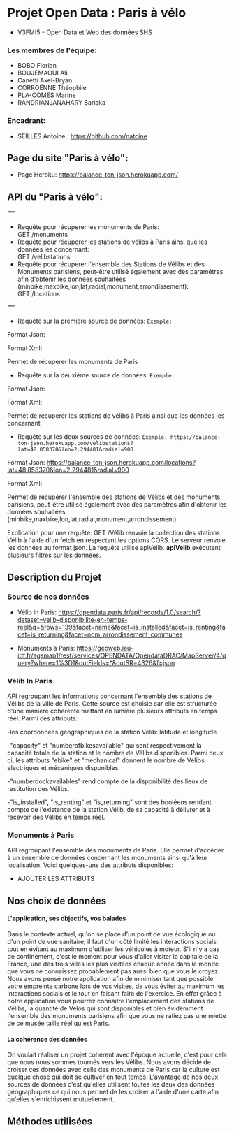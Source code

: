# Projet Open Data : Paris à vélo

* V3FMI5 - Open Data et Web des données SHS

### Les membres de l'équipe:
- BOBO Florian
- BOUJEMAOUI Ali
- Canetti Axel-Bryan
- CORROËNNE Théophile
- PLA-COMES Marine
- RANDRIANJANAHARY Sariaka

### Encadrant:
- SEILLES Antoine : https://github.com/natoine


## Page du site "Paris à vélo":

* Page Heroku: https://balance-ton-json.herokuapp.com/

## API du "Paris à vélo":


"""

- Requête pour récuperer les monuments de Paris:  
    GET /monuments
 - Requête pour récuperer les stations de vélibs à Paris ainsi que les données les concernant:  
     GET /velibstations
 - Requête pour récuperer l'ensemble des Stations de Vélibs et des Monuments parisiens, peut-être utilisé également avec des paramétres afin d'obtenir les données souhaitées (minbike,maxbike,lon,lat,radial,monument,arrondissement):  
     GET /locations
     
 """

* Requête sur la première source de données:
`Exemple: `

Format Json: 

Format Xml:

Permet de récuperer les monuments de Paris

* Requête sur la deuxième source de données:
`Exemple: `

Format Json: 

Format Xml:

Permet de récuperer les stations de vélibs à Paris ainsi que les données les concernant

* Requête sur les deux sources de données:
`Exemple: https://balance-ton-json.herokuapp.com/velibstations?lat=48.858370&lon=2.294481&radial=900`

Format Json: https://balance-ton-json.herokuapp.com/locations?lat=48.858370&lon=2.294481&radial=900

Format Xml:

Permet de récupérer l'ensemble des stations de Vélibs et des monuments parisiens, peut-être utilisé également avec des paramètres afin d'obtenir les données souhaitées (minbike,maxbike,lon,lat,radial,monument,arrondissement)

Explication pour une requête: GET /Vélib renvoie la collection des stations Vélib à l'aide d'un fetch en respectant les options CORS. Le serveur renvoie les données au format json. La requête utilise apiVelib. __apiVelib__ exécutent plusieurs filtres sur les données.

## Description du Projet

### Source de nos données
* Vélib in Paris: https://opendata.paris.fr/api/records/1.0/search/?dataset=velib-disponibilite-en-temps-reel&q=&rows=139&facet=name&facet=is_installed&facet=is_renting&facet=is_returning&facet=nom_arrondissement_communes

* Monuments à Paris: https://geoweb.iau-idf.fr/agsmap1/rest/services/OPENDATA/OpendataDRAC/MapServer/4/query?where=1%3D1&outFields=*&outSR=4326&f=json

### Vélib In Paris

API regroupant les informations concernant l'ensemble des stations de Vélibs de la ville de Paris. Cette source est choisie car elle est structurée d'une manière cohérente mettant en lumière plusieurs attributs en temps réel. Parmi ces attributs: 

-les coordonnées géographiques de la station Vélib: latitude et longitude

-"capacity" et "numberofbikesavailable" qui sont respectivement la capacité totale de la station et le nombre de Vélibs disponibles. Parmi ceux ci, les attributs "ebike" et "mechanical" donnent le nombre de Vélibs electriques et mécaniques disponibles. 

-"numberdockavailables" rend compte de la disponibilité des lieux de restitution des Vélibs. 

-"is_installed", "is_renting" et "is_returning" sont des booléens rendant compte de l'existence de la station Vélib, de sa capacité à délivrer et à recevoir des Vélibs en temps réel. 

### Monuments à Paris

API regroupant l'ensemble des monuments de Paris. Elle permet d'accéder à un ensemble de données concernant les monuments ainsi qu'à leur localisation. Voici quelques-uns des attributs disponibles:

- AJOUTER LES ATTRIBUTS

## Nos choix de données

#### L'application, ses objectifs, vos balades

Dans le contexte actuel, qu'on se place d'un point de vue écologique ou d'un point de vue sanitaire, il faut d'un côté limité les interactions socials tout en évitant au maximum d'utiliser les véhicules à moteur. S'il n'y a pas de confinement, c'est le moment pour vous d'aller visiter la capitale de la France, une des trois villes les plus visitées chaque année dans le monde que vous ne connaissez probablement pas aussi bien que vous le croyez. Nous avons pensé notre application afin de minimiser tant que possible votre empreinte carbone lors de vos visites, de vous éviter au maximum les interactions socials et le tout en faisant faire de l'exercice. En effet grâce à notre application vous pourrez connaitre l'emplacement des stations de Vélibs, la quantité de Vélos qui sont disponibles et bien évidemment l'ensemble des monuments parisiens afin que vous ne ratiez pas une miette de ce musée taille réel qu'est Paris. 

#### La cohérence des données

On voulait réaliser un projet cohérent avec l'époque actuelle, c'est pour cela que nous nous sommes tournés vers les Vélibs. Nous avons décidé de croiser ces données avec celle des monuments de Paris car la culture est quelque chose qui doit se cultiver en tout temps. L'avantage de nos deux sources de données c'est qu'elles utilisent toutes les deux des données géographiques ce qui nous permet de les croiser à l'aide d'une carte afin qu'elles s'enrichissent mutuellement.

## Méthodes utilisées
